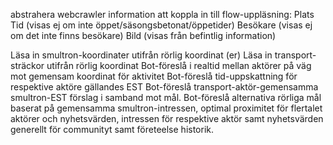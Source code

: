 abstrahera webcrawler information att koppla in till flow-uppläsning:
Plats
Tid (visas ej om inte öppet/säsongsbetonat/öppetider)
Besökare (visas ej om det inte finns besökare)
Bild (visas från befintlig information)

Läsa in smultron-koordinater utifrån rörlig koordinat (er)
Läsa in transport-sträckor utifrån rörlig koordinat
Bot-föreslå i realtid mellan aktörer på väg mot gemensam koordinat för aktivitet
Bot-föreslå tid-uppskattning för respektive aktöre gällandes EST 
Bot-föreslå transport-aktör-gemensamma smultron-EST förslag i samband mot mål.
Bot-föreslå alternativa rörliga mål baserat på gemensamma smultron-intressen, optimal
proximitet för flertalet aktörer och nyhetsvärden, intressen för respektive aktör
samt nyhetsvärden generellt för communityt samt företeelse historik.
